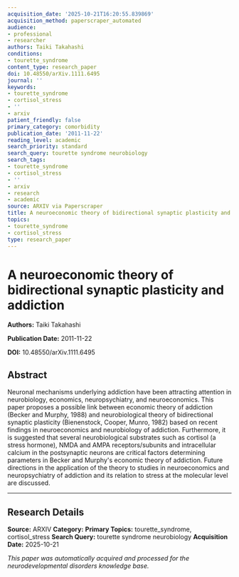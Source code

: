```yaml
---
acquisition_date: '2025-10-21T16:20:55.839869'
acquisition_method: paperscraper_automated
audience:
- professional
- researcher
authors: Taiki Takahashi
conditions:
- tourette_syndrome
content_type: research_paper
doi: 10.48550/arXiv.1111.6495
journal: ''
keywords:
- tourette_syndrome
- cortisol_stress
- ''
- arxiv
patient_friendly: false
primary_category: comorbidity
publication_date: '2011-11-22'
reading_level: academic
search_priority: standard
search_query: tourette syndrome neurobiology
search_tags:
- tourette_syndrome
- cortisol_stress
- ''
- arxiv
- research
- academic
source: ARXIV via Paperscraper
title: A neuroeconomic theory of bidirectional synaptic plasticity and addiction
topics:
- tourette_syndrome
- cortisol_stress
type: research_paper
---
```


# A neuroeconomic theory of bidirectional synaptic plasticity and addiction

**Authors:** Taiki Takahashi

**Publication Date:** 2011-11-22

**DOI:** 10.48550/arXiv.1111.6495

## Abstract

Neuronal mechanisms underlying addiction have been attracting attention in neurobiology, economics, neuropsychiatry, and neuroeconomics. This paper proposes a possible link between economic theory of addiction (Becker and Murphy, 1988) and neurobiological theory of bidirectional synaptic plasticity (Bienenstock, Cooper, Munro, 1982) based on recent findings in neuroeconomics and neurobiology of addiction. Furthermore, it is suggested that several neurobiological substrates such as cortisol (a stress hormone), NMDA and AMPA receptors/subunits and intracellular calcium in the postsynaptic neurons are critical factors determining parameters in Becker and Murphy's economic theory of addiction. Future directions in the application of the theory to studies in neuroeconomics and neuropsychiatry of addiction and its relation to stress at the molecular level are discussed.

---

## Research Details

**Source:** ARXIV
**Category:** 
**Primary Topics:** tourette_syndrome, cortisol_stress
**Search Query:** tourette syndrome neurobiology
**Acquisition Date:** 2025-10-21

*This paper was automatically acquired and processed for the neurodevelopmental disorders knowledge base.*
